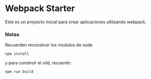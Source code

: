 # Webpack Starter

Este es un proyecto inicial para crear aplicaciones utilizando webpack.

### Notas

Recuerden reconstruir los modulos de node
```
npm install
```

y para construir el uild, recuerdn:
```
npm run build
```